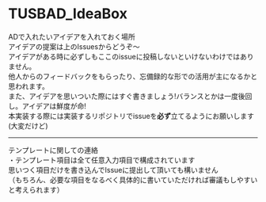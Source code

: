 # TUSBAD_IdeaBox

ADで入れたいアイデアを入れておく場所  
アイデアの提案は上のIssuesからどうぞ～  
アイデアがある時に必ずしもここのissueに投稿しないといけないわけではありません。  
他人からのフィードバックをもらったり、忘備録的な形での活用が主になるかと思われます。  
また、アイデアを思いついた際にはすぐ書きましょう!バランスとかは一度後回し。アイデアは鮮度が命!  
本実装する際には実装するリポジトリでissueを**必ず**立てるようにお願いします(大変だけど)  

<hr>

テンプレートに関しての連絡<br>
・テンプレート項目は全て任意入力項目で構成されています<br>
思いつく項目だけを書き込んでIssueに提出して頂いても構いません<br>
（もちろん、必要な項目をなるべく具体的に書いていただければ審議もしやすいと考えられます）

